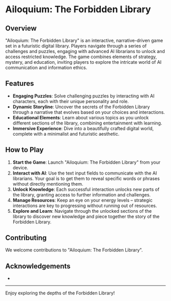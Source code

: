 # Ailoquium: The Forbidden Library

## Overview
"Ailoquium: The Forbidden Library" is an interactive, narrative-driven game set in a futuristic digital library. Players navigate through a series of challenges and puzzles, engaging with advanced AI librarians to unlock and access restricted knowledge. The game combines elements of strategy, mystery, and education, inviting players to explore the intricate world of AI communication and information ethics.

## Features
- **Engaging Puzzles**: Solve challenging puzzles by interacting with AI characters, each with their unique personality and role.
- **Dynamic Storyline**: Uncover the secrets of the Forbidden Library through a narrative that evolves based on your choices and interactions.
- **Educational Elements**: Learn about various topics as you unlock different sections of the library, combining entertainment with learning.
- **Immersive Experience**: Dive into a beautifully crafted digital world, complete with a minimalist and futuristic aesthetic.

## How to Play
1. **Start the Game**: Launch "Ailoquium: The Forbidden Library" from your device.
2. **Interact with AI**: Use the text input fields to communicate with the AI librarians. Your goal is to get them to reveal specific words or phrases without directly mentioning them.
3. **Unlock Knowledge**: Each successful interaction unlocks new parts of the library, granting access to further information and challenges.
4. **Manage Resources**: Keep an eye on your energy levels – strategic interactions are key to progressing without running out of resources.
5. **Explore and Learn**: Navigate through the unlocked sections of the library to discover new knowledge and piece together the story of the Forbidden Library.


## Contributing
We welcome contributions to "Ailoquium: The Forbidden Library".



## Acknowledgements
- 

---

Enjoy exploring the depths of the Forbidden Library!